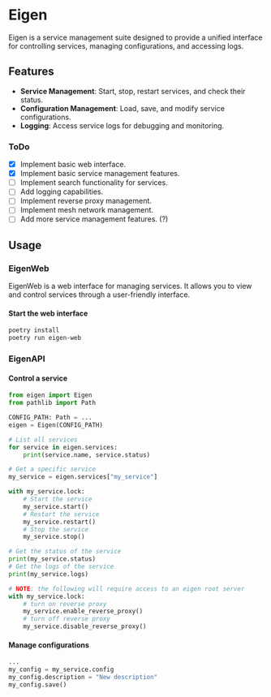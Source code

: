 # Eigen
Eigen is a service management suite designed to provide a unified interface for controlling services, managing configurations, and accessing logs.

## Features
- **Service Management**: Start, stop, restart services, and check their status.
- **Configuration Management**: Load, save, and modify service configurations.
- **Logging**: Access service logs for debugging and monitoring.

### ToDo
- [X] Implement basic web interface.
- [X] Implement basic service management features.
- [ ] Implement search functionality for services.
- [ ] Add logging capabilities.
- [ ] Implement reverse proxy management.
- [ ] Implement mesh network management.
- [ ] Add more service management features. (?)

## Usage
### EigenWeb
EigenWeb is a web interface for managing services. It allows you to view and control services through a user-friendly interface.

#### Start the web interface
```bash
poetry install
poetry run eigen-web
```

### EigenAPI
#### Control a service
```python
from eigen import Eigen
from pathlib import Path

CONFIG_PATH: Path = ...
eigen = Eigen(CONFIG_PATH)

# List all services
for service in eigen.services:
    print(service.name, service.status)

# Get a specific service
my_service = eigen.services["my_service"]

with my_service.lock:
    # Start the service
    my_service.start()
    # Restart the service
    my_service.restart()
    # Stop the service
    my_service.stop()

# Get the status of the service
print(my_service.status)
# Get the logs of the service
print(my_service.logs)

# NOTE: the following will require access to an eigen root server
with my_service.lock:
    # turn on reverse proxy
    my_service.enable_reverse_proxy()
    # turn off reverse proxy
    my_service.disable_reverse_proxy()
```

#### Manage configurations
```python
...
my_config = my_service.config
my_config.description = "New description"
my_config.save()
```
